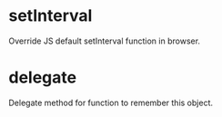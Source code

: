 # setInterval
Override JS default setInterval function in browser.

# delegate
Delegate method for function to remember this object.

